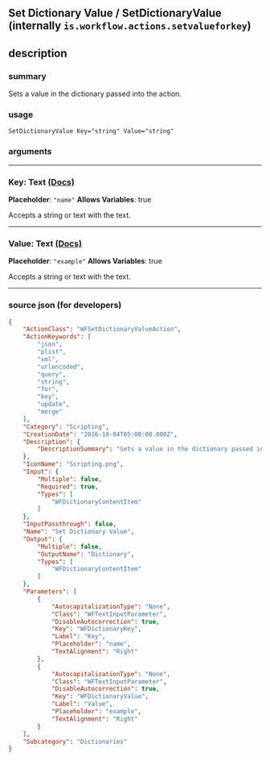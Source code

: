 
## Set Dictionary Value / SetDictionaryValue (internally `is.workflow.actions.setvalueforkey`)


## description

### summary

Sets a value in the dictionary passed into the action. 


### usage
```
SetDictionaryValue Key="string" Value="string"
```

### arguments

---

### Key: Text [(Docs)](https://pfgithub.github.io/shortcutslang/gettingstarted#text-field)
**Placeholder**: `"name"`
**Allows Variables**: true



Accepts a string 
or text
with the text.

---

### Value: Text [(Docs)](https://pfgithub.github.io/shortcutslang/gettingstarted#text-field)
**Placeholder**: `"example"`
**Allows Variables**: true



Accepts a string 
or text
with the text.

---

### source json (for developers)

```json
{
	"ActionClass": "WFSetDictionaryValueAction",
	"ActionKeywords": [
		"json",
		"plist",
		"xml",
		"urlencoded",
		"query",
		"string",
		"for",
		"key",
		"update",
		"merge"
	],
	"Category": "Scripting",
	"CreationDate": "2016-10-04T05:00:00.000Z",
	"Description": {
		"DescriptionSummary": "Sets a value in the dictionary passed into the action. "
	},
	"IconName": "Scripting.png",
	"Input": {
		"Multiple": false,
		"Required": true,
		"Types": [
			"WFDictionaryContentItem"
		]
	},
	"InputPassthrough": false,
	"Name": "Set Dictionary Value",
	"Output": {
		"Multiple": false,
		"OutputName": "Dictionary",
		"Types": [
			"WFDictionaryContentItem"
		]
	},
	"Parameters": [
		{
			"AutocapitalizationType": "None",
			"Class": "WFTextInputParameter",
			"DisableAutocorrection": true,
			"Key": "WFDictionaryKey",
			"Label": "Key",
			"Placeholder": "name",
			"TextAlignment": "Right"
		},
		{
			"AutocapitalizationType": "None",
			"Class": "WFTextInputParameter",
			"DisableAutocorrection": true,
			"Key": "WFDictionaryValue",
			"Label": "Value",
			"Placeholder": "example",
			"TextAlignment": "Right"
		}
	],
	"Subcategory": "Dictionaries"
}
```

